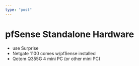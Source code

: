 ```yaml
---
type: "post"
---
```


# pfSense Standalone Hardware
- use Surprise
- Netgate 1100 comes w/pfSense installed
- Qotom Q355G 4 mini PC (or other mini PC)
